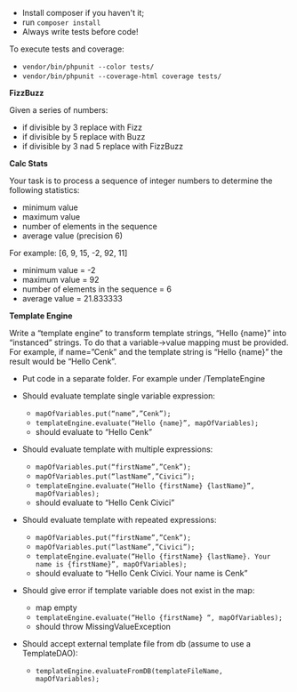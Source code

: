 - Install composer if you haven't it;
- run `composer install`
- Always write tests before code!

To execute tests and coverage:
- `vendor/bin/phpunit --color tests/`
- `vendor/bin/phpunit --coverage-html coverage tests/`

**FizzBuzz**

Given a series of numbers:
- if divisible by 3 replace with Fizz
- if divisible by 5 replace with Buzz
- if divisible by 3 nad 5 replace with FizzBuzz

**Calc Stats**

Your task is to process a sequence of integer numbers
to determine the following statistics:

- minimum value
- maximum value
- number of elements in the sequence
- average value (precision 6)

For example: [6, 9, 15, -2, 92, 11]

- minimum value = -2
- maximum value = 92
- number of elements in the sequence = 6
- average value = 21.833333

**Template Engine**

Write a “template engine” to transform template strings, “Hello {name}” into “instanced” strings. To do that a variable->value mapping must be provided. For example, if name=”Cenk” and the template string is “Hello {name}” the result would be “Hello Cenk”.

- Put code in a separate folder. For example under /TemplateEngine

- Should evaluate template single variable expression:
  - `mapOfVariables.put(“name”,”Cenk”);`
  - `templateEngine.evaluate(“Hello {name}”, mapOfVariables);`
  - should evaluate to “Hello Cenk”

- Should evaluate template with multiple expressions:
  - `mapOfVariables.put(“firstName”,”Cenk”);`
  - `mapOfVariables.put(“lastName”,”Civici”);`
  - `templateEngine.evaluate(“Hello {firstName} {lastName}”, mapOfVariables);`
  - should evaluate to “Hello Cenk Civici”
  
- Should evaluate template with repeated expressions:
  - `mapOfVariables.put(“firstName”,”Cenk”);`
  - `mapOfVariables.put(“lastName”,”Civici”);`
  - `templateEngine.evaluate(“Hello {firstName} {lastName}. Your name is {firstName}”, mapOfVariables);`
  - should evaluate to “Hello Cenk Civici. Your name is Cenk”  

- Should give error if template variable does not exist in the map:
  - map empty
  - `templateEngine.evaluate(“Hello {firstName} “, mapOfVariables);`
  - should throw MissingValueException

- Should accept external template file from db (assume to use a TemplateDAO):
  - `templateEngine.evaluateFromDB(templateFileName, mapOfVariables);`